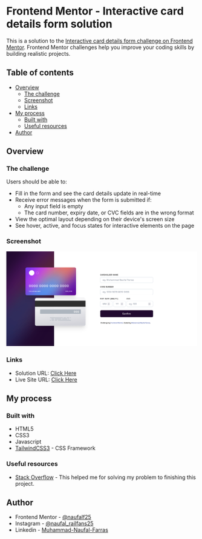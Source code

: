 # Frontend Mentor - Interactive card details form solution

This is a solution to the [Interactive card details form challenge on Frontend Mentor](https://www.frontendmentor.io/challenges/interactive-card-details-form-XpS8cKZDWw). Frontend Mentor challenges help you improve your coding skills by building realistic projects. 

## Table of contents

- [Overview](#overview)
  - [The challenge](#the-challenge)
  - [Screenshot](#screenshot)
  - [Links](#links)
- [My process](#my-process)
  - [Built with](#built-with)
  - [Useful resources](#useful-resources)
- [Author](#author)

## Overview

### The challenge

Users should be able to:

- Fill in the form and see the card details update in real-time
- Receive error messages when the form is submitted if:
  - Any input field is empty
  - The card number, expiry date, or CVC fields are in the wrong format
- View the optimal layout depending on their device's screen size
- See hover, active, and focus states for interactive elements on the page

### Screenshot

![](./public/images/Screenshot.png)

### Links

- Solution URL: [Click Here](https://github.com/naufalf25/Interactive-Card-Detail-Form.git)
- Live Site URL: [Click Here](https://naufalf25.github.io/Interactive-Card-Detail-Form/)

## My process

### Built with

- HTML5
- CSS3
- Javascript
- [TailwindCSS3](https://tailwindcss.com) - CSS Framework

### Useful resources

- [Stack Overflow](https://stackoverflow.com/) - This helped me for solving my problem to finishing this project.

## Author

- Frontend Mentor - [@naufalf25](https://www.frontendmentor.io/profile/naufalf25)
- Instagram - [@naufal_railfans25](https://www.instagram.com/naufal_railfans25/)
- Linkedin - [Muhammad-Naufal-Farras](https://www.linkedin.com/in/muhammad-naufal-farras-2605a2200/)
